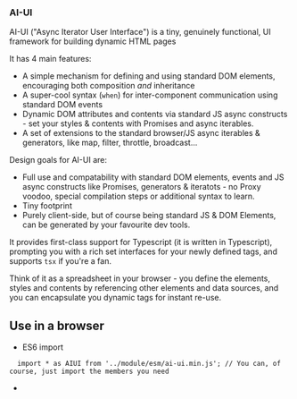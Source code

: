 ### AI-UI

AI-UI ("Async Iterator User Interface") is a tiny, genuinely functional, UI framework for building dynamic HTML pages

It has 4 main features:

* A simple mechanism for defining and using standard DOM elements, encouraging both composition _and_ inheritance
* A super-cool syntax (`when`) for inter-component communication using standard DOM events 
* Dynamic DOM attributes and contents via standard JS async constructs - set your styles & contents with Promises and async iterables.
* A set of extensions to the standard browser/JS async iterables & generators, like map, filter, throttle, broadcast...

Design goals for AI-UI are:

* Full use and compatability with standard DOM elements, events and JS async constructs like Promises, generators & iteratots - no Proxy voodoo, special compilation steps or additional syntax to learn.
* Tiny footprint
* Purely client-side, but of course being standard JS & DOM Elements, can be generated by your favourite dev tools.

It provides first-class support for Typescript (it is written in Typescript), prompting you with a rich set interfaces for your newly defined tags, and supports `tsx` if you're a fan.

Think of it as a spreadsheet in your browser - you define the elements, styles and contents by referencing other elements and data sources, and you can encapsulate you dynamic tags for instant re-use.

## Use in a browser

* ES6 import
```
  import * as AIUI from '../module/esm/ai-ui.min.js'; // You can, of course, just import the members you need
```

* <script> tag
```
  <script src="../module/lib/ai-ui.js"></script> <!-- defines global AIUI -->
```

Get started with simple, easy to maintain web pages that work seamlessly with user-input, remote data sources and other dynamic sources of data. No hooks, contexts, lifecycles, new events models to learn or unnecessary complexity.

Check out the [guide](https://github.com/MatAtBread/AI-UI/tree/main#readme} on GitHub, where you can jump straight to the tutorial with [your first web page](https://github.com/MatAtBread/AI-UI/blob/main/guide/your-first-web-page.md).

Interested in contributing? Please check out the [developers](https://github.com/MatAtBread/AI-UI/blob/main/guide/developers.md) page.
